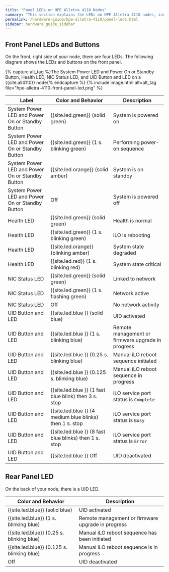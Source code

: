```yaml
---
title: "Panel LEDs on HPE Alletra 4110 Nodes"
summary: "This section explains the LEDs on HPE Alletra 4110 nodes, including front panel LEDs and buttons and rear panel LEDs."
permalink: /hardware-guide/hpe-alletra-4110/panel-leds.html
sidebar: hardware_guide_sidebar
---
```


## Front Panel LEDs and Buttons
On the front, right side of your node, there are four LEDs. The following diagram shows the LEDs and buttons on the front panel.

{% capture alt_tag %}The System Power LED and Power On or Standby Button, Health LED, NIC Status LED, and UID Button and LED on a {{site.all4110}} node{% endcapture %}
{% include image.html alt=alt_tag file="hpe-alletra-4110-front-panel-led.png" %}

| Label                                           | Color and Behavior                                       | Description                                       |
| ----------------------------------------------- | -------------------------------------------------------- | ------------------------------------------------- |
| System Power LED and Power On or Standby Button | {{site.led.green}} (solid green)                         | System is powered on                              |
| System Power LED and Power On or Standby Button | {{site.led.green}} (1 s. blinking green)                 | Performing power-on sequence                      |
| System Power LED and Power On or Standby Button | {{site.led.orange}} (solid amber)                        | System is on standby                              |
| System Power LED and Power On or Standby Button | Off                                                      | System is powered off                             |
| Health LED                                      | {{site.led.green}} (solid green)                         | Health is normal                                  |
| Health LED                                      | {{site.led.green}} (1 s. blinking green)                 | iLO is rebooting                                  |
| Health LED                                      | {{site.led.orange}} (blinking amber)                     | System state degraded                             |
| Health LED                                      | {{site.led.red}} (1 s. blinking red)                     | System state critical                             |
| NIC Status LED                                  | {{site.led.green}} (solid green)                         | Linked to network                                 |
| NIC Status LED                                  | {{site.led.green}} (1 s. flashing green)                 | Network active                                    |
| NIC Status LED                                  | Off                                                      | No network activity                               |
| UID Button and LED                              | {{site.led.blue }} (solid blue)                          | UID activated                                     |
| UID Button and LED                              | {{site.led.blue }} (1 s. blinking blue)                  | Remote management or firmware upgrade in progress |
| UID Button and LED                              | {{site.led.blue }} (0.25 s. blinking blue)               | Manual iLO reboot sequence initiated              |
| UID Button and LED                              | {{site.led.blue }} (0.125 s. blinking blue)              | Manual iLO reboot sequence in progress            |
| UID Button and LED                              | {{site.led.blue }} (1 fast blue blink) then 3 s. stop    | iLO service port status is `Complete`             |
| UID Button and LED                              | {{site.led.blue }} (4 medium blue blinks) then 1 s. stop | iLO service port status is `Busy`                 |
| UID Button and LED                              | {{site.led.blue }} (8 fast blue blinks) then 1 s. stop   | iLO service port status is `Error`                |
| UID Button and LED                              | {{site.led.blue }} Off                                   | UID deactivated                                   |


## Rear Panel LED
On the back of your node, there is a UID LED.

| Color and Behavior                         | Description                                       |
| ------------------------------------------ | ------------------------------------------------- |
| {{site.led.blue}} (solid blue)             | UID activated                                     |
| {{site.led.blue}} (1 s. blinking blue)     | Remote management or firmware upgrade in progress |
| {{site.led.blue}} (0.25 s. blinking blue)  | Manual iLO reboot sequence has been initiated     |
| {{site.led.blue}} (0.125 s. blinking blue) | Manual iLO reboot sequence is in progress         |
| Off                                        | UID deactivated                                   |

